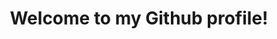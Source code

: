 <div id="header" align="center">
  <h1> Welcome to my Github profile! </h1>
  <img src='https://media0.giphy.com/media/YLcDZMQcemm6RdgoeL/giphy.gif?cid=ecf05e47uuj31ir7w3asgfz26616vfpxf8vsi2gfcv34zua8&rid=giphy.gif&ct=g/>
</div>

### My name is Dudakov Alexey. 
- 📚 I am a student at Moscow Institute of Physics and Technology.
- 👨‍💻 I am currently studying Machine Learning in bioinformatics.
- 📫 How to reach me: dudakov.a@phystech.edu.
